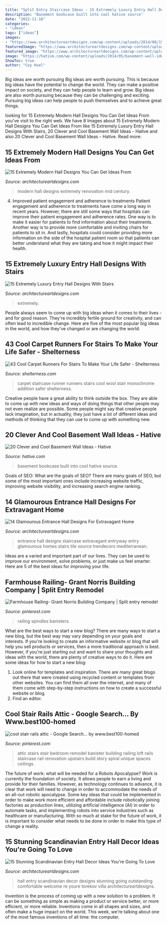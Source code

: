 ```yaml
---
title: "Split Entry Staircase Ideas - 15 Extremely Luxury Entry Hall Designs With Stairs"
description: "Basement bookcase built into cool hative source"
date: "2022-11-18"
categories:
- "ideas"
tags: ["ideas"]
images:
- "https://www.architectureartdesigns.com/wp-content/uploads/2014/08/15-Extremely-Luxury-Entry-Hall-Designs-With-Stairs-13.jpg"
featuredImage: "https://www.architectureartdesigns.com/wp-content/uploads/2015/05/559.jpg"
featured_image: "https://www.architectureartdesigns.com/wp-content/uploads/2014/08/15-Extremely-Luxury-Entry-Hall-Designs-With-Stairs-13.jpg"
image: "https://hative.com/wp-content/uploads/2014/05/basement-wall-ideas/20-bookcase-in-basement-wall.jpg"
ShowToc: true
author: "Coy Huel"
---
```



Big ideas are worth pursuing
Big ideas are worth pursuing. This is because big ideas have the potential to change the world. They can make a positive impact on society, and they can help people to learn and grow. Big ideas are also worth pursuing because they can be challenging and exciting. Pursuing big ideas can help people to push themselves and to achieve great things.

	

		
looking for 15 Extremely Modern Hall Designs You Can Get Ideas From you've visit to the right web. We have 8 Images about 15 Extremely Modern Hall Designs You Can Get Ideas From like 15 Extremely Luxury Entry Hall Designs With Stairs, 20 Clever and Cool Basement Wall Ideas - Hative and also 20 Clever and Cool Basement Wall Ideas - Hative. Read more:
		
    
## 15 Extremely Modern Hall Designs You Can Get Ideas From

<img loading=lazy src="https://www.architectureartdesigns.com/wp-content/uploads/2014/12/15-Extremely-Modern-Hall-Designs-You-Can-Get-Ideas-From-11-630x945.jpg" onerror="this.onerror=null;this.src='https://tse2.mm.bing.net/th?id=OIP.mtK1yx3q1v92N1qbPvslTgHaLH&amp;pid=15.1';" alt="15 Extremely Modern Hall Designs You Can Get Ideas From">

_Source: architectureartdesigns.com_

>modern hall designs extremely renovation mid century. 

	

4) Improved patient engagement and adherence to treatments
Patient engagement and adherence to treatments have come a long way in recent years. However, there are still some ways that hospitals can improve their patient engagement and adherence rates. One way is to make it easier for patients to find information about their treatments. Another way is to provide more comfortable and inviting chairs for patients to sit in. And lastly, hospitals could consider providing more information on the side of the hospital patient room so that patients can better understand what they are taking and how it might impact their health.

    
## 15 Extremely Luxury Entry Hall Designs With Stairs

<img loading=lazy src="https://www.architectureartdesigns.com/wp-content/uploads/2014/08/15-Extremely-Luxury-Entry-Hall-Designs-With-Stairs-13.jpg" onerror="this.onerror=null;this.src='https://tse1.mm.bing.net/th?id=OIP.hy1J9XfsstnC_5rApsHzlgHaLH&amp;pid=15.1';" alt="15 Extremely Luxury Entry Hall Designs With Stairs">

_Source: architectureartdesigns.com_

>extremely. 

	

People always seem to come up with big ideas when it comes to their lives - and for good reason. They're incredibly fertile ground for creativity, and can often lead to incredible change. Here are five of the most popular big ideas in the world, and how they've changed or are changing the world.

    
## 43 Cool Carpet Runners For Stairs To Make Your Life Safer - Shelterness

<img loading=lazy src="https://i.shelterness.com/2011/09/monochrome-wool-carpet-runner-is-a-great-addition-to-a-black-and-white-staircase.jpg" onerror="this.onerror=null;this.src='https://tse3.mm.bing.net/th?id=OIP.dorfzjiFojNIOix3P5SviQHaLH&amp;pid=15.1';" alt="43 Cool Carpet Runners For Stairs To Make Your Life Safer - Shelterness">

_Source: shelterness.com_

>carpet staircase runner runners stairs cool wool stair monochrome addition safer shelterness. 

	

Creative people have a great ability to think outside the box. They are able to come up with new ideas and ways of doing things that other people may not even realize are possible. Some people might say that creative people lack imagination, but in actuality, they just have a lot of different ideas and methods of thinking that they can use to come up with something new.

    
## 20 Clever And Cool Basement Wall Ideas - Hative

<img loading=lazy src="https://hative.com/wp-content/uploads/2014/05/basement-wall-ideas/20-bookcase-in-basement-wall.jpg" onerror="this.onerror=null;this.src='https://tse3.mm.bing.net/th?id=OIP.5ls36B5bKwGYwSnnwifRuQAAAA&amp;pid=15.1';" alt="20 Clever and Cool Basement Wall Ideas - Hative">

_Source: hative.com_

>basement bookcase built into cool hative source. 

	

Goals of SEO: What are the goals of SEO?
There are many goals of SEO, but some of the most important ones include increasing website traffic, improving website visibility, and increasing search engine ranking.

    
## 14 Glamourous Entrance Hall Designs For Extravagant Home

<img loading=lazy src="https://www.architectureartdesigns.com/wp-content/uploads/2015/05/559.jpg" onerror="this.onerror=null;this.src='https://tse4.mm.bing.net/th?id=OIP.lkroiKAIuzPQF86tqvwDogHaJm&amp;pid=15.1';" alt="14 Glamourous Entrance Hall Designs For Extravagant Home">

_Source: architectureartdesigns.com_

>entrance hall designs staircase extravagant entryway entry glamourous homes stairs tile source trendecors mediterranean. 

	

Ideas are a varied and important part of our lives. They can be used to improve our environment, solve problems, or just make us feel smarter. Here are 5 of the best ideas for improving your life.

    
## Farmhouse Railing- Grant Norris Building Company | Split Entry Remodel

<img loading=lazy src="https://i.pinimg.com/736x/38/6e/95/386e9506692754fe8273fdcd02909244.jpg" onerror="this.onerror=null;this.src='https://tse3.mm.bing.net/th?id=OIP.Kc0-tYTLJYO1xs1f7Jc9hgHaJ3&amp;pid=15.1';" alt="Farmhouse Railing- Grant Norris Building Company | Split entry remodel">

_Source: pinterest.com_

>railing spindles banisters. 

	

What are the best ways to start a new blog?
There are many ways to start a new blog, but the best way may vary depending on your goals and interests. If you're looking to create an informative website or blog that will help you sell products or services, then a more traditional approach is best. However, if you're just starting out and want to share your thoughts and ideas with the world, there are plenty of creative ways to do it. Here are some ideas for how to start a new blog: 
1. Look online for templates and inspiration. There are many great blogs out there that were created using recycled content or templates from other websites. You can find them all over the internet, and many of them come with step-by-step instructions on how to create a successful website or blog. 
2. Find an editor.

    
## Cool Stair Rails Attic - Google Search... By Www.best100-homed

<img loading=lazy src="https://i.pinimg.com/736x/75/8b/10/758b1037e134f6a6b74fb23d472d972c--building-stairs-how-to-build-stairs.jpg" onerror="this.onerror=null;this.src='https://tse2.mm.bing.net/th?id=OIP.qnIQNW7i6BQbKoP0SAs2fAAAAA&amp;pid=15.1';" alt="cool stair rails attic - Google Search... by www.best100-homed">

_Source: pinterest.com_

>attic stairs stair bedroom remodel banister building railing loft rails staircase rail renovation upstairs build story spiral unique spaces ceilings. 

	

The future of work: what will be needed for a Robots Apocalypse?
Work is currently the foundation of society. It allows people to earn a living and provide for their families. However, as technology continues to advance, it is clear that work will need to change in order to accommodate the needs of an all-out robotic apocalypse. Some key ideas that could be implemented in order to make work more efficient and affordable include robotically joining factories as production lines, utilizing artificial intelligence (AI) in order to automate tasks, and implementing robots into service industries such as healthcare or manufacturing. With so much at stake for the future of work, it is important to consider what needs to be done in order to make this type of change a reality.

    
## 15 Stunning Scandinavian Entry Hall Decor Ideas You&#039;re Going To Love

<img loading=lazy src="http://www.architectureartdesigns.com/wp-content/uploads/2016/11/15-Stunning-Scandinavian-Entry-Hall-Decor-Ideas-Youre-Going-To-Love-10-630x945.jpg" onerror="this.onerror=null;this.src='https://tse1.mm.bing.net/th?id=OIP.uVJiBt4p79KEdV95uUr05gHaLH&amp;pid=15.1';" alt="15 Stunning Scandinavian Entry Hall Decor Ideas You&#039;re Going To Love">

_Source: architectureartdesigns.com_

>hall entry scandinavian decor designs stunning going outstanding comfortable welcome re youre torekov villa architectureartdesigns. 

	

Invention is the process of coming up with a new solution to a problem. It can be something as simple as making a product or service better, or more efficient, or more reliable. Inventions come in all shapes and sizes, and often make a huge impact on the world. This week, we're talking about one of the most famous inventions of all time: the computer.

